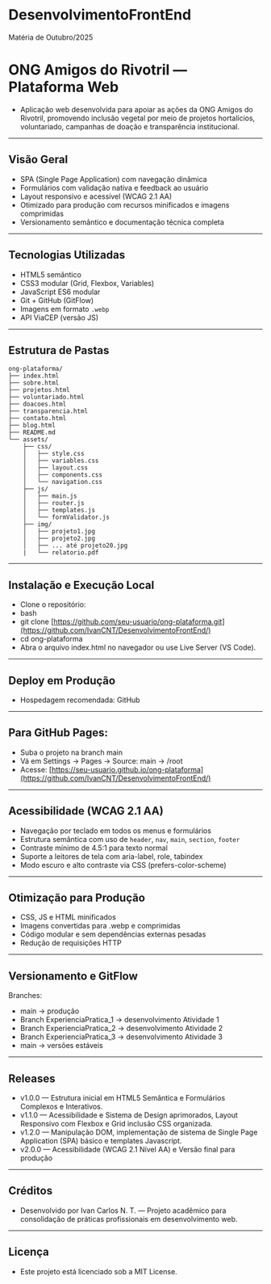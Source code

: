 # DesenvolvimentoFrontEnd
Matéria de Outubro/2025

# ONG Amigos do Rivotril — Plataforma Web

- Aplicação web desenvolvida para apoiar as ações da ONG Amigos do Rivotril, promovendo inclusão vegetal por meio de projetos hortalícios, voluntariado, campanhas de doação e transparência institucional.

---

## Visão Geral

- SPA (Single Page Application) com navegação dinâmica
- Formulários com validação nativa e feedback ao usuário
- Layout responsivo e acessível (WCAG 2.1 AA)
- Otimizado para produção com recursos minificados e imagens comprimidas
- Versionamento semântico e documentação técnica completa

---

## Tecnologias Utilizadas

- HTML5 semântico
- CSS3 modular (Grid, Flexbox, Variables)
- JavaScript ES6 modular
- Git + GitHub (GitFlow)
- Imagens em formato `.webp`
- API ViaCEP (versão JS)

---

## Estrutura de Pastas

```text
ong-plataforma/
├── index.html
├── sobre.html
├── projetos.html
├── voluntariado.html
├── doacoes.html
├── transparencia.html
├── contato.html
├── blog.html
├── README.md
└── assets/
    ├── css/
    │   ├── style.css
    │   ├── variables.css
    │   ├── layout.css
    │   ├── components.css
    │   └── navigation.css
    ├── js/
    │   ├── main.js
    │   ├── router.js
    │   ├── templates.js
    │   └── formValidator.js
    ├── img/
    │   ├── projeto1.jpg
    │   ├── projeto2.jpg
    │   ├── ... até projeto20.jpg
    |   └── relatorio.pdf
```

---

## Instalação e Execução Local
- Clone o repositório:
- bash
- git clone [https://github.com/seu-usuario/ong-plataforma.git](https://github.com/IvanCNT/DesenvolvimentoFrontEnd/)
- cd ong-plataforma
- Abra o arquivo index.html no navegador ou use Live Server (VS Code).

---

## Deploy em Produção
- Hospedagem recomendada: GitHub

---

## Para GitHub Pages:
- Suba o projeto na branch main
- Vá em Settings → Pages → Source: main → /root
- Acesse: [https://seu-usuario.github.io/ong-plataforma](https://github.com/IvanCNT/DesenvolvimentoFrontEnd/)

---

## Acessibilidade (WCAG 2.1 AA)
- Navegação por teclado em todos os menus e formulários
- Estrutura semântica com uso de `header`, `nav`, `main`, `section`, `footer`
- Contraste mínimo de 4.5:1 para texto normal
- Suporte a leitores de tela com aria-label, role, tabindex
- Modo escuro e alto contraste via CSS (prefers-color-scheme)

---

## Otimização para Produção
- CSS, JS e HTML minificados
- Imagens convertidas para .webp e comprimidas
- Código modular e sem dependências externas pesadas
- Redução de requisições HTTP

---

## Versionamento e GitFlow
Branches:
- main → produção
- Branch ExperienciaPratica_1 → desenvolvimento Atividade 1
- Branch ExperienciaPratica_2 → desenvolvimento Atividade 2
- Branch ExperienciaPratica_3 → desenvolvimento Atividade 3
- main → versões estáveis

---

## Releases
- v1.0.0 — Estrutura inicial em HTML5 Semântica e Formulários Complexos e Interativos.
- v1.1.0 — Acessibilidade e Sistema de Design aprimorados, Layout Responsivo com Flexbox e Grid inclusão CSS organizada.
- v1.2.0 — Manipulação DOM, implementação de sistema de Single Page Application (SPA) básico e templates Javascript.
- v2.0.0 — Acessibilidade (WCAG 2.1 Nível AA) e Versão final para produção

---

## Créditos
- Desenvolvido por Ivan Carlos N. T. — Projeto acadêmico para consolidação de práticas profissionais em desenvolvimento web.

---

## Licença
- Este projeto está licenciado sob a MIT License.
